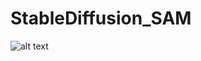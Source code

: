 # StableDiffusion_SAM


![alt text](https://github.com/[username]/[reponame]/blob/[branch]/image.jpg?raw=true)
